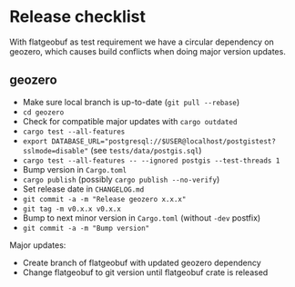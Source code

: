 # Release checklist

With flatgeobuf as test requirement we have a circular dependency on geozero,
which causes build conflicts when doing major version updates.

## geozero

* Make sure local branch is up-to-date (`git pull --rebase`)
* `cd geozero`
* Check for compatible major updates with `cargo outdated`
* `cargo test --all-features`
* `export DATABASE_URL="postgresql://$USER@localhost/postgistest?sslmode=disable"` (see `tests/data/postgis.sql`)
* `cargo test --all-features -- --ignored postgis --test-threads 1`
* Bump version in `Cargo.toml`
* `cargo publish` (possibly `cargo publish --no-verify`)
* Set release date in `CHANGELOG.md`
* `git commit -a -m "Release geozero x.x.x"`
* `git tag -m v0.x.x v0.x.x`
* Bump to next minor version in `Cargo.toml` (without `-dev` postfix)
* `git commit -a -m "Bump version"`

Major updates:
* Create branch of flatgeobuf with updated geozero dependency
* Change flatgeobuf to git version until flatgeobuf crate is released
